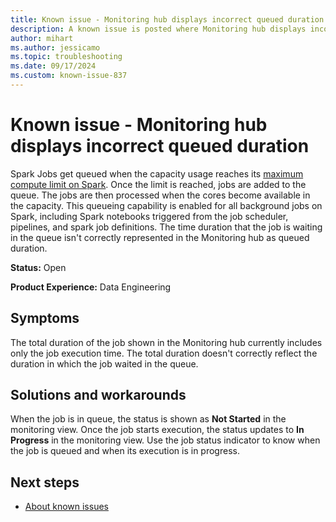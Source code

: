 ```yaml
---
title: Known issue - Monitoring hub displays incorrect queued duration
description: A known issue is posted where Monitoring hub displays incorrect queued duration.
author: mihart
ms.author: jessicamo
ms.topic: troubleshooting  
ms.date: 09/17/2024
ms.custom: known-issue-837
---
```


# Known issue - Monitoring hub displays incorrect queued duration

Spark Jobs get queued when the capacity usage reaches its [maximum compute limit on Spark](/fabric/data-engineering/job-queueing-for-fabric-spark). Once the limit is reached, jobs are added to the queue. The jobs are then processed when the cores become available in the capacity. This queueing capability is enabled for all background jobs on Spark, including Spark notebooks triggered from the job scheduler, pipelines, and spark job definitions. The time duration that the job is waiting in the queue isn't correctly represented in the Monitoring hub as queued duration.

**Status:** Open

**Product Experience:** Data Engineering

## Symptoms

The total duration of the job shown in the Monitoring hub currently includes only the job execution time. The total duration doesn't correctly reflect the duration in which the job waited in the queue.

## Solutions and workarounds

When the job is in queue, the status is shown as **Not Started** in the monitoring view. Once the job starts execution, the status updates to **In Progress** in the monitoring view. Use the job status indicator to know when the job is queued and when its execution is in progress.

## Next steps

- [About known issues](https://support.fabric.microsoft.com/known-issues)
